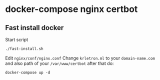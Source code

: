 # docker-compose nginx certbot

## Fast install docker
Start script

`./fast-install.sh`

Edit `nginx/conf/nginx.conf`
Change `krletron.ml` to your `domain-name.com` and
also path of your `/var/www/certbot`
after that do:

`docker-compose up -d`
